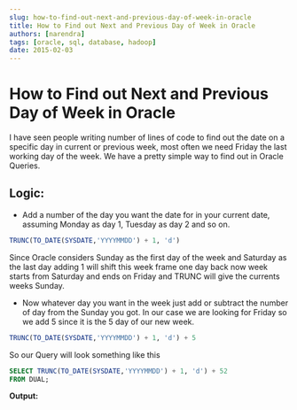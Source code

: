 ```yaml
---
slug: how-to-find-out-next-and-previous-day-of-week-in-oracle
title: How to Find out Next and Previous Day of Week in Oracle
authors: [narendra]
tags: [oracle, sql, database, hadoop]
date: 2015-02-03
---
```


# How to Find out Next and Previous Day of Week in Oracle

I have seen people writing number of lines of code to find out the date on a specific day in current or previous week, most often we need Friday the last working day of the week. We have a pretty simple way to find out in Oracle Queries.

<!-- truncate -->

## Logic:
- Add a number of the day you want the date for in your current date, assuming Monday as day 1, Tuesday as day 2 and so on.

```sql
TRUNC(TO_DATE(SYSDATE,'YYYYMMDD') + 1, 'd')
```

Since Oracle considers Sunday as the first day of the week and Saturday as the last day adding 1 will shift this week frame one day back now week starts from Saturday and ends on Friday and TRUNC will give the currents weeks Sunday.

- Now whatever day you want in the week just add or subtract the number of day from the Sunday you got. In our case we are looking for Friday so we add 5 since it is the 5 day of our new week.

```sql
TRUNC(TO_DATE(SYSDATE,'YYYYMMDD') + 1, 'd') + 5
```

So our Query will look something like this

```sql
SELECT TRUNC(TO_DATE(SYSDATE,'YYYYMMDD') + 1, 'd') + 52
FROM DUAL;
```

**Output:**

<!-- Image removed: previous-day-of-week-sql.png -->
